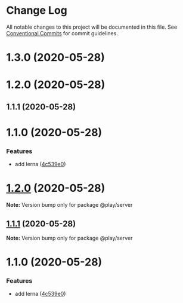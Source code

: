 # Change Log

All notable changes to this project will be documented in this file.
See [Conventional Commits](https://conventionalcommits.org) for commit guidelines.

# 1.3.0 (2020-05-28)



# 1.2.0 (2020-05-28)



## 1.1.1 (2020-05-28)



# 1.1.0 (2020-05-28)


### Features

* add lerna ([4c539e0](https://github.com/rlengvenis/play-lerna/commit/4c539e0f25dbb87cd56a2925fe1953771bdb4267))





# [1.2.0](https://github.com/rlengvenis/play-lerna/compare/v1.1.1...v1.2.0) (2020-05-28)

**Note:** Version bump only for package @play/server





## [1.1.1](https://github.com/rlengvenis/play-lerna/compare/v1.1.0...v1.1.1) (2020-05-28)

**Note:** Version bump only for package @play/server





# 1.1.0 (2020-05-28)


### Features

* add lerna ([4c539e0](https://github.com/rlengvenis/play-lerna/commit/4c539e0f25dbb87cd56a2925fe1953771bdb4267))
